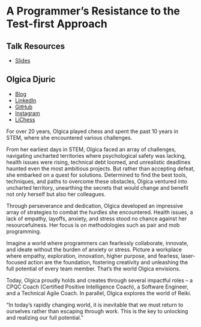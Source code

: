 # A Programmer’s Resistance to the Test-first Approach

## Talk Resources
* [Slides](./Slides/tdd-resistance-olgica-djuric.pptx)


## Olgica Djuric<!-- include: olgica_djuric_bio.md -->

* [Blog](https://ondjuric.com/blog)
* [LinkedIn](https://www.linkedin.com/in/olgicadjuric/)
* [GitHub](https://github.com/ondjuric)
* [Instagram](https://www.instagram.com/olgica.mentalfitness/)
* [LiChess](https://lichess.org/@/sweetbeesrb)


For over 20 years, Olgica played chess and spent the past 10 years in STEM, where she encountered various challenges.

From her earliest days in STEM, Olgica faced an array of challenges, navigating uncharted territories where psychological safety was lacking, health issues were rising, technical debt loomed, and unrealistic deadlines haunted even the most ambitious projects. But rather than accepting defeat, she embarked on a quest for solutions. Determined to find the best tools, techniques, and paths to overcome these obstacles, Olgica ventured into uncharted territory, unearthing the secrets that would change and benefit not only herself but also her colleagues.

Through perseverance and dedication, Olgica developed an impressive array of strategies to combat the hurdles she encountered. Health issues, a lack of empathy, layoffs, anxiety, and stress stood no chance against her resourcefulness. Her focus is on methodologies such as pair and mob programming.

Imagine a world where programmers can fearlessly collaborate, innovate, and ideate without the burden of anxiety or stress. Picture a workplace where empathy, exploration, innovation, higher purpose, and fearless, laser-focused action are the foundation, fostering creativity and unleashing the full potential of every team member. That’s the world Olgica envisions.

Today, Olgica proudly holds and creates through several impactful roles – a CPQC Coach (Certified Positive Intelligence Coach), a Software Engineer, and a Technical Agile Coach. In parallel, Olgica explores the world of Reiki.

“In today’s rapidly changing world, it is inevitable that we must return to ourselves rather than escaping through work. This is the key to unlocking and realizing our full potential.”<!-- endInclude -->

